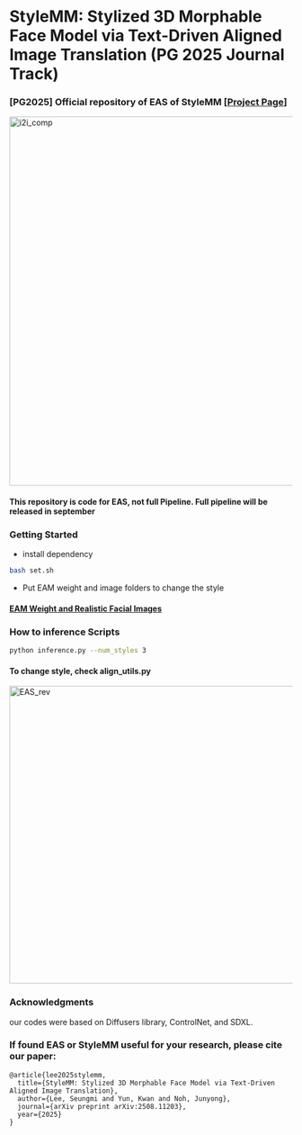 # StyleMM: Stylized 3D Morphable Face Model via Text-Driven Aligned Image Translation (PG 2025 Journal Track)

### [PG2025] Official repository of EAS of StyleMM [[Project Page](https://kwanyun.github.io/stylemm_page/)] 
<img width="1793" height="656" alt="i2i_comp" src="https://github.com/user-attachments/assets/9b018b75-babc-40d6-a180-7b28e4286729" />

#### This repository is code for EAS, not full Pipeline. Full pipeline will be released in september


### Getting Started
* install dependency
```bash
bash set.sh
```
* Put EAM weight and image folders to change the style
  
#### [EAM Weight and Realistic Facial Images](https://drive.google.com/file/d/1Y5vc1yGKbyiX4NblQzGwYSjsR18htBsR/view?usp=drive_link)


### How to inference Scripts
```bash
python inference.py --num_styles 3
```

#### To change style, check align_utils.py


<img width="1024" height="529" alt="EAS_rev" src="https://github.com/user-attachments/assets/ce99ef6f-de36-42e7-bb97-8c35a2e64b3b" />



### Acknowledgments
our codes were based on Diffusers library, ControlNet, and SDXL.

### If found EAS or StyleMM useful for your research, please cite our paper:
```
@article{lee2025stylemm,
  title={StyleMM: Stylized 3D Morphable Face Model via Text-Driven Aligned Image Translation},
  author={Lee, Seungmi and Yun, Kwan and Noh, Junyong},
  journal={arXiv preprint arXiv:2508.11203},
  year={2025}
}
```


